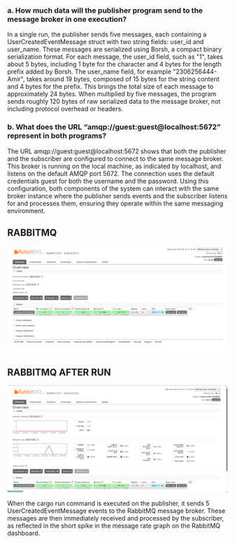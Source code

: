 

### a. How much data will the publisher program send to the message broker in one execution?

In a single run, the publisher sends five messages, each containing a UserCreatedEventMessage struct with two string fields: user\_id and user\_name. These messages are serialized using Borsh, a compact binary serialization format. For each message, the user\_id field, such as "1", takes about 5 bytes, including 1 byte for the character and 4 bytes for the length prefix added by Borsh. The user\_name field, for example "2306256444-Amir", takes around 19 bytes, composed of 15 bytes for the string content and 4 bytes for the prefix. This brings the total size of each message to approximately 24 bytes. When multiplied by five messages, the program sends roughly 120 bytes of raw serialized data to the message broker, not including protocol overhead or headers.

### b. What does the URL “amqp\://guest\:guest\@localhost:5672” represent in both programs?

The URL amqp\://guest\:guest\@localhost:5672 shows that both the publisher and the subscriber are configured to connect to the same message broker. This broker is running on the local machine, as indicated by localhost, and listens on the default AMQP port 5672. The connection uses the default credentials guest for both the username and the password. Using this configuration, both components of the system can interact with the same broker instance where the publisher sends events and the subscriber listens for and processes them, ensuring they operate within the same messaging environment.

## RABBITMQ

![initial_RabbitMQ](img/RabbitMQ.png)

## RABBITMQ AFTER RUN

![initial_RabbitMQ](img/RabbitMQ_RUN.png)

When the cargo run command is executed on the publisher, it sends 5 UserCreatedEventMessage events to the RabbitMQ message broker. These messages are then immediately received and processed by the subscriber, as reflected in the short spike in the message rate graph on the RabbitMQ dashboard.
